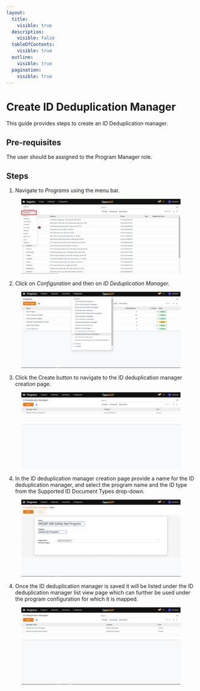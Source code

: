```yaml
---
layout:
  title:
    visible: true
  description:
    visible: false
  tableOfContents:
    visible: true
  outline:
    visible: true
  pagination:
    visible: true
---
```


# Create ID Deduplication Manager

This guide provides steps to create an ID Deduplication manager.

## Pre-requisites

The user should be assigned to the Program Manager role.

## Steps

1. Navigate to _Programs_ using the menu bar.

<figure><img src="../../../../../.gitbook/assets/programs.png" alt=""><figcaption></figcaption></figure>

2. Click on _Configuration_ and then on _ID Deduplication Manager._

<figure><img src="../../../../../.gitbook/assets/configuration (1).png" alt=""><figcaption></figcaption></figure>

3. Click the Create button to navigate to the ID deduplication manager creation page.

<figure><img src="../../../../../.gitbook/assets/id-deduplication-listview-page.png" alt=""><figcaption></figcaption></figure>

4. In the ID deduplication manager creation page provide a name for the ID deduplication manager, and select the program name and the ID type from the Supported ID Document Types drop-down.

<figure><img src="../../../../../.gitbook/assets/id-deduplication-creation-page.png" alt=""><figcaption></figcaption></figure>

4. Once the ID deduplication manager is saved it will be listed under the ID deduplication manager list view page which can further be used under the program configuration for which it is mapped.

<figure><img src="../../../../../.gitbook/assets/id-deduplication-listview.png" alt=""><figcaption></figcaption></figure>
